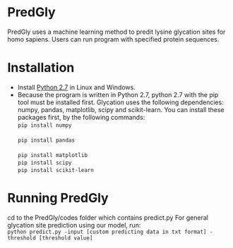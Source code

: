 # PredGly
PredGly uses a machine learning method to predit lysine glycation sites for homo sapiens. Users can run program with specified protein sequences.
# Installation
* Install [Python 2.7](https://www.python.org/downloads/) in Linux and Windows.
* Because the program is written in Python 2.7, python 2.7 with the pip tool must be installed first. Glycation uses the following dependencies: numpy, pandas, matplotlib, scipy and scikit-learn. You can install these packages first, by the following commands:
</br>`pip install numpy`   
</br>`pip install pandas`  
</br>`pip install matplotlib`
</br>`pip install scipy`
</br>`pip install scikit-learn`
# Running PredGly
cd to the PredGly/codes folder which contains predict.py
For general glycation site prediction using our model, run:
</br>`python predict.py -input [custom predicting data in txt format] -threshold [threshold value]`  
